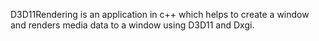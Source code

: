 D3D11Rendering is an application in c++ which helps to create a window and renders media data to a window using D3D11 and Dxgi.

